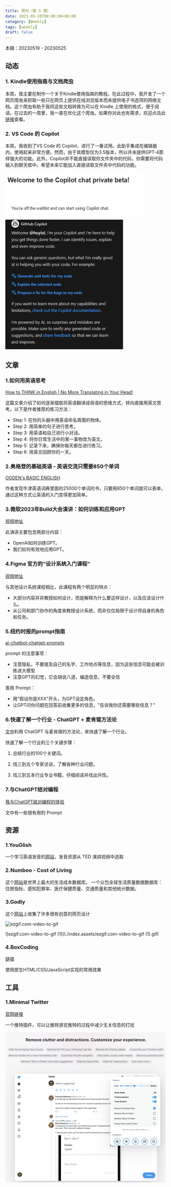 ```yaml
---
title: 周刊（第 5 期）
date: 2023-05-20T08:00:00+08:00
category: [Weekly]
tags: [weekly]
draft: false
---
```

本期：20230519 - 20230525

## 动态

### 1. Kindle使用指南与文档爬虫

本周，我主要在制作一个关于Kindle使用指南的教程。在此过程中，我开发了一个网页爬虫来抓取一些只在网页上提供在线浏览版本而未提供电子书选项的网络文档。这个爬虫有助于我将这些文档转换为可以在 Kindle 上使用的格式，便于阅读。在过去的一周里，我一直在优化这个爬虫。如果你对此也有需求，欢迎点击此[链接](https://github.com/huyixi/docs-spider)查看。

### 2. VS Code 的 Copilot

本周，我收到了VS Code 的 Copilot，进行了一番试用。此助手集成在编辑器内，使用起来非常方便。然而，由于其模型仅为3.5版本，所以并未提供GPT-4那样强大的功能。此外，Copilot并不能直接读取你文件夹中的代码，你需要将代码输入到聊天框中。希望未来它能加入直接读取文件夹中代码的功能。

![image-20230525014111611](./index.assets/image-20230525014111611.png)



![image-20230529003000381](./index.assets/image-20230529003000381.png)

## 文章

### 1.如何用英语思考

[How to THINK in English | No More Translating in Your Head!](https://www.youtube.com/watch?v=SJOnhWiJArM)

这篇文章介绍了如何逐渐摆脱将英语翻译成母语的思维方式，转向直接用英文思考。以下是作者推荐的练习方法：

- Step 1: 在你的头脑中用英语命名周围的物体。
- Step 2: 用简单的句子进行思考。
- Step 3: 用英语和自己进行小对话。
- Step 4: 将你日常生活中的某一事物改为英文。
- Step 5: 记录下来，确保你每天都在进行练习。
- Step 6: 用英文回顾你的一天。

### 2.奥格登的基础英语 - 英语交流只需要850个单词

[OGDEN's BASIC ENGLISH](http://ogden.basic-english.org/)

作者发现牛津英语词典里面的25000个单词的书，只要用850个单词就可以表单，通过这种方式让英语的入门变得更加简单。

### 3.微软2023年Build大会演讲：如何训练和应用GPT

[视频地址](https://www.youtube.com/watch?v=YrBJiy-V8MY)

此演讲主要包含两部分内容：

- OpenAI如何训练GPT。
- 我们如何有效地应用GPT。

### 4.Figma 官方的“设计系统入门课程”

[视频地址](https://www.youtube.com/watch?v=Dtd40cHQQlk&list=PLXDU_eVOJTx6vqOWJSWH87Zb5-riiG63A&index=2)

与其他设计系统课程相比，此课程有两个明显的特点：

- 大部分内容并非教授如何设计，而是解释为什么要这样设计，以及应该设计什么。
- 从公司和部门协作的角度来教授设计系统，而非仅仅局限于设计师自身的角色和任务。

### 5.纽约时报的prompt指南

[ai-chatbot-chatgpt-prompts](https://www.nytimes.com/2023/05/25/technology/ai-chatbot-chatgpt-prompts.html)

prompt 的注意事项：

- 注意隐私，不要提及自己的名字、工作地点等信息，因为这些信息可能会被训练进大模型
- 注意GPT的幻觉，它会胡说八道，编造信息，不要全信

善用 Prompt：

- 用"假设你是XXX"开头，为GPT设定角色。
- 让GPT问你问题在回答前收集更多的信息，"告诉我你还需要哪些信息？"

### 6.快速了解一个行业 - ChatGPT + 麦肯锡方法论

[文中](https://ki6j1b0d92h.feishu.cn/wiki/E4I1wSQY6i2GxAkMANuc0E8anRd?continueFlag=8b255de844f99426cc2e574a4c8aa6d1)利用 ChatGPT 与麦肯锡的方法论，来快速了解一个行业。

快速了解一个行业的三个关键步骤：

1. 总结行业的100个关键词。

2. 找三到五个专家访谈，了解各种行业问题。

3. 找三到五本行业专业书籍，仔细阅读并找出共性。



### 7.与ChatGPT结对编程

[我与ChatGPT结对编程的体验](https://www.bmpi.dev/dev/chatgpt-development-notes/pair-programming/)

文中有一些很有用的 Prompt

   

## 资源

### 1.YouGlish

一个学习英语发音的[网站](https://youglish.com/pronounce/english/english/us)，发音资源从 TED 演讲视频中选取

### 2.Numbeo - Cost of Living 

这个[网站](https://www.numbeo.com/cost-of-living/)是世界上最大的生活成本数据库。 一个众包全球生活质量数据数据库：住房指标、感知犯罪率、医疗保健质量、交通质量和其他统计数据。

### 3.Godly

这个[网站](https://godly.website/)上收集了许多很有创意的网页设计

![ezgif.com-video-to-gif](./index.assets/ezgif.com-video-to-gif.gif)



![ezgif.com-video-to-gif (1)](./index.assets/ezgif.com-video-to-gif (1).gif)

### 4.BoxCoding

[链接](https://avabucks.it/)

使用原生HTML/CSS/JavaScript实现的常用效果



## 工具

### 1.Minimal Twitter

[官网链接](https://typefully.com/minimal-twitter)

一个推特插件，可以让推特游览推特的过程中减少无关信息的打扰

![image-20230529004500293](./index.assets/image-20230529004500293.png)

